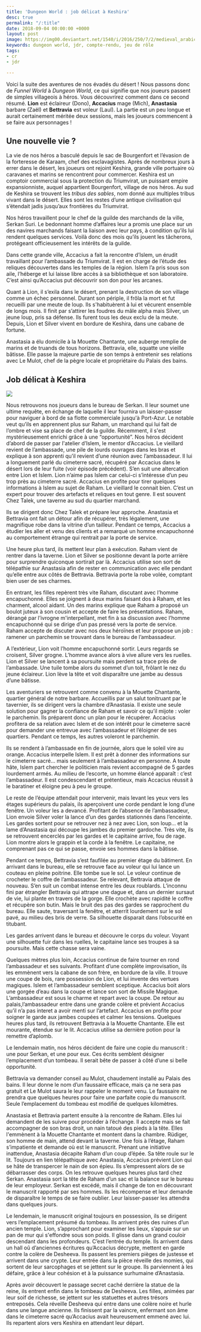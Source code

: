 ```yaml
---
title: 'Dungeon World : job délicat à Keshira'
desc: true
permalink: "/:title"
date: 2018-09-04 00:00:00 +0000
layout: post
image: https://img00.deviantart.net/1540/i/2016/250/7/2/medieval_arabic_city_by_hetman80-dagueke.jpg
keywords: dungeon world, jdr, compte-rendu, jeu de rôle
tags:
- cr
- jdr

---
```

Voici la suite des aventures de nos évadés du désert ! Nous passons donc de _Funnel World_ à _Dungeon World_, ce qui signifie que nos joueurs passent de simples villageois à héros. Vous découvrirez comment dans ce second résumé. **Lion** est éclaireur (Dono), **Accacius** mage (Mich), **Anastasia** barbare (Zaël) et **Bettravia** est voleur (Laul). La partie est un peu longue et aurait certainement méritée deux sessions, mais les joueurs commencent à se faire aux personnages !

## **Une nouvelle vie ?**

La vie de nos héros a basculé depuis le sac de Bourgenfort et l’évasion de la forteresse de Karaam, chef des esclavagistes. Après de nombreux jours à errer dans le désert, les joueurs ont rejoint Keshira, grande ville portuaire où caravanes et marins se rencontrent pour commercer. Keshira est un comptoir commercial sous la protection du Triumvirat, un puissant empire expansionniste, auquel appartient Bourgenfort, village de nos héros. Au sud de Keshira se trouvent les _tribus des sables_, nom donné aux multiples tribus vivant dans le désert. Elles sont les restes d’une antique civilisation qui s’étendait jadis jusqu’aux frontières du Triumvirat.

Nos héros travaillent pour le chef de la guilde des marchands de la ville, Serkan Suri. Le bedonnant homme d’affaires leur a promis une place sur un des navires marchands faisant la liaison avec leur pays, à condition qu’ils lui rendent quelques services. Voilà donc des mois qu’ils jouent les tâcherons, protégeant officieusement les intérêts de la guilde.

Dans cette grande ville, Accacius a fait la rencontre d’Islem, un érudit travaillant pour l’ambassade du Triumvirat. Il est en charge de l’étude des reliques découvertes dans les temples de la région. Islem l’a pris sous son aile, l’héberge et lui laisse libre accès à sa bibliothèque et son laboratoire. C’est ainsi qu’Accacius put découvrir son don pour les arcanes.

Quant à Lion, il s’exila dans le désert, prenant la destruction de son village comme un échec personnel. Durant son périple, il frôla la mort et fut recueilli par une meute de loup. Ils s'habituèrent à lui et vécurent ensemble de longs mois. Il finit par s’attirer les foudres du mâle alpha mais Silver, un jeune loup, pris sa défense. Ils furent tous les deux exclu de la meute. Depuis, Lion et Silver vivent en bordure de Keshira, dans une cabane de fortune.

Anastasia a élu domicile à la Mouette Chantante, une auberge remplie de marins et de truands de tous horizons. Bettravia, elle, squatte une vieille bâtisse. Elle passe la majeure partie de son temps à entretenir ses relations avec Le Mulot, chef de la pègre locale et propriétaire du Palais des bains.

## **Job délicat à Keshira**

![](/src/map_keshira.png)

Nous retrouvons nos joueurs dans le bureau de Serkan. Il leur soumet une ultime requête, en échange de laquelle il leur fournira un laisser-passer pour naviguer à bord de sa flotte commerciale jusqu'à Port-Azur. Le notable veut qu’ils en apprennent plus sur Raham, un marchand qui lui fait de l’ombre et vise sa place de chef de la guilde. Récemment, il s'est mystérieusement enrichi grâce à une “opportunité”. Nos héros décident d’abord de passer par l'atelier d’Islem, le mentor d’Accacius. Le vieillard revient de l’ambassade, une pile de lourds ouvrages dans les bras et explique à son apprenti qu’il revient d’une réunion avec l’ambassadeur. Il lui a longuement parlé du cimeterre sacré, récupéré par Accacius dans le désert lors de leur fuite (voir épisode précédent). S’en suit une altercation entre Lion et Islem. Lion n’aime pas Islem car celui-ci s’intéresse d’un peu trop près au cimeterre sacré. Accacius en profite pour tirer quelques informations à Islem au sujet de Raham. Le vieillard le connait bien. C’est un expert pour trouver des artefacts et reliques en tout genre. Il est souvent Chez Talek, une taverne au sud du quartier marchand.

Ils se dirigent donc Chez Talek et prépare leur approche. Anastasia et Bettravia ont fait un détour afin de récupérer, très légalement, une magnifique robe dans la vitrine d’un tailleur. Pendant ce temps, Accacius a étudier les aller et venu des clients et a remarqué un homme encapuchonné au comportement étrange qui rentrait par la porte de service.

Une heure plus tard, ils mettent leur plan à exécution. Raham vient de rentrer dans la taverne. Lion et Silver se positionne devant la porte arrière pour surprendre quiconque sortirait par là. Accacius utilise son sort de télépathie sur Anastasia afin de rester en communication avec elle pendant qu’elle entre aux côtés de Bettravia. Bettravia porte la robe volée, comptant bien user de ses charmes.

En entrant, les filles repèrent très vite Raham, discutant avec l’homme encapuchonné. Elles se joignent à deux marins faisant dos à Raham, et les charment, alcool aidant. Un des marins explique que Raham a proposé un boulot juteux à son cousin et accepte de faire les présentations. Raham, dérangé par l’ivrogne m'interpellant, met fin à sa discussion avec l’homme encapuchonné qui se dirige d’un pas pressé vers la porte de service. Raham accepte de discuter avec nos deux héroïnes et leur propose un job : ramener un parchemin se trouvant dans le bureau de l’ambassadeur.

A l’extérieur, Lion voit l’homme encapuchonné sortir. Leurs regards se croisent, Silver grogne. L’homme avance alors à vive allure vers les ruelles. Lion et Silver se lancent à sa poursuite mais perdent sa trace près de l’ambassade. Une tuile tombe alors du sommet d’un toit, frôlant le nez du jeune éclaireur. Lion lève la tête et voit disparaître une jambe au dessus d’une bâtisse.

Les aventuriers se retrouvent comme convenu à la Mouette Chantante, quartier général de notre barbare. Accueillis par un salut tonitruant par le tavernier, ils se dirigent vers la chambre d’Anastasia. Il existe une seule solution pour gagner la confiance de Raham et savoir ce qu’il mijote : voler le parchemin. Ils préparent donc un plan pour le récupérer. Accacius profitera de sa relation avec Islem et de son intérêt pour le cimeterre sacré pour demander une entrevue avec l’ambassadeur et l’éloigner de ses quartiers. Pendant ce temps, les autres voleront le parchemin.

Ils se rendent à l’ambassade en fin de journée, alors que le soleil vire au orange. Accacius interpelle Islem. Il est prêt à donner des informations sur le cimeterre sacré… mais seulement à l’ambassadeur en personne. A toute hâte, Islem part chercher le politicien mais revient accompagné de 5 gardes lourdement armés. Au milieu de l’escorte, un homme élancé apparaît : c’est l’ambassadeur. Il est condescendant et prétentieux, mais Accacius réussit à le baratiner et éloigne peu à peu le groupe.

Le reste de l’équipe attendait pour intervenir, mais levant les yeux vers les étages supérieurs du palais, ils aperçoivent une corde pendant le long d’une fenêtre. Un voleur les a devancé. Profitant de l’absence de l’ambassadeur, Lion envoie Silver voler la lance d’un des gardes stationnés dans l’enceinte. Les gardes sortent pour se retrouver nez à nez avec Lion, son loup… et la lame d’Anastasia qui découpe les jambes du premier gardoche. Très vite, ils se retrouvent encerclés par les gardes et le capitaine arrive, fou de rage. Lion montre alors le grappin et la corde à la fenêtre. Le capitaine, ne comprenant pas ce qui se passe, envoie ses hommes dans la bâtisse.

Pendant ce temps, Bettravia s’est faufilée au premier étage du bâtiment. En arrivant dans le bureau, elle se retrouve face au voleur qui lui lance un couteau en pleine poitrine. Elle tombe sue le sol. Le voleur continue de crocheter le coffre de l’ambassadeur. Se relevant, Bettravia attaque de nouveau. S’en suit un combat intense entre les deux roublards. L’inconnu fini par étrangler Bettravia qui attrape une dague et, dans un dernier sursaut de vie, lui plante en travers de la gorge. Elle crochète avec rapidité le coffre et récupère son butin. Mais le bruit des pas des gardes se rapprochent du bureau. Elle saute, traversant la fenêtre, et atterrit lourdement sur le sol pavé, au milieu des bris de verre. Sa silhouette disparait dans l’obscurité en titubant.

Les gardes arrivent dans le bureau et découvre le corps du voleur. Voyant une silhouette fuir dans les ruelles, le capitaine lance ses troupes à sa poursuite. Mais cette chasse sera vaine.

Quelques mètres plus loin, Accacius continue de faire tourner en rond l’ambassadeur et ses suivants. Profitant d’une complète improvisation, ils les emmènent vers la cabane de son frère, en bordure de la ville. Il trouve une coupe de bois, rare possession de Lion, et lui invente des vertues magiques. Islem et l’ambassadeur semblent sceptique. Accacius boit alors une gorgée d’eau dans la coupe et lance son sort de Missile Magique. L’ambassadeur est sous le charme et repart avec la coupe. De retour au palais,l’ambassadeur entre dans une grande colère et prévient Accacius qu’il n’a pas interet a avoir menti sur l’artefact. Accacius en profite pour soigner le garde aux jambes coupées et calmer les tensions. Quelques heures plus tard, ils retrouvent Bettravia à la Mouette Chantante. Elle est mourante, étendue sur le lit. Accacius utilise sa dernière potion pour la remettre d’aplomb.

Le lendemain matin, nos héros décident de faire une copie du manuscrit : une pour Serkan, et une pour eux. Ces écrits semblent désigner l’emplacement d’un tombeau. Il serait bête de passer à côté d’une si belle opportunité.

Bettravia va demander conseil au Mulot, chaudement installé au Palais des bains. Il leur donne le nom d’un faussaire efficace, mais ça ne sera pas gratuit et Le Mulot saura le leur rappeler le moment venu. Le faussaire ne prendra que quelques heures pour faire une parfaite copie du manuscrit. Seule l’emplacement du tombeau est modifié de quelques kilomètres.

Anastasia et Bettravia partent ensuite à la rencontre de Raham. Elles lui demandent de les suivre pour procéder à l’échange. Il accepte mais se fait accompagner de son bras droit, un nain tatoué des pieds à la tête. Elles l'emmènent à la Mouette Chantante et montent dans la chambre. Rüdiger, son homme de main, attend devant la taverne. Une fois à l’étage, Raham s’impatiente et demande où est le manuscrit. Prenant une initiative inattendue, Anastasia décapite Raham d’un coup d’épée. Sa tête roule sur le lit. Toujours en lien télépathique avec Anastasia, Accacius prévient Lion qui se hâte de transpercer le nain de son épieu. Ils s’empressent alors de se débarrasser des corps. On les retrouve quelques heures plus tard chez Serkan. Anastasia sort la tête de Raham d’un sac et la balance sur le bureau de leur employeur. Serkan est excédé, mais il change de ton en découvrant le manuscrit rapporté par ses hommes. Ils les récompense et leur demande de disparaître le temps de se faire oublier. Leur laisser-passer les attendra dans quelques jours.

Le lendemain, le manuscrit original toujours en possession, ils se dirigent vers l’emplacement présumé du tombeau. Ils arrivent près des ruines d’un ancien temple. Lion, s’approchant pour examiner les lieux, s’appuie sur un pan de mur qui s'effondre sous son poids. Il glisse dans un grand couloir descendant dans les profondeurs. C’est l’entrée du temple. Ils arrivent dans un hall oû d’anciennes écritures qu’Accacius décrypte, mettent en garde contre la colère de Desheeva. Ils passent les premiers pièges de justesse et arrivent dans une crypte. Leur entrée dans la pièce réveille des momies, qui sortent de leur sarcophages et se jettent sur le groupe. Ils parviennent à les défaire, grâce à leur cohésion et à la puissance surhumaine d’Anastasia.

Après avoir découvert le passage secret caché derrière la statue de la reine, ils entrent enfin dans le tombeau de Desheeva. Les filles, animées par leur soif de richesse, se jettent sur les statuettes et autres trésors entreposés. Cela réveille Desheeva qui entre dans une colère noire et hurle dans une langue ancienne. Ils finissent par la vaincre, enfermant son âme dans le cimeterre sacré qu’Accacius avait heureusement emmené avec lui. Ils repartent alors vers Keshira en attendant leur départ.